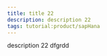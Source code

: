 ```yaml
---
title: title 22
description: description 22
tags: tutorial:product/sapHana
---
```

description 22
dfgrdd

